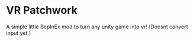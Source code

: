 # VR Patchwork

A simple little BepInEx mod to turn any unity game into vr! (Doesnt convert input yet.)
